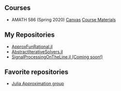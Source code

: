 ## Courses

- AMATH 586 (Spring 2020) [Canvas](https://canvas.uw.edu/courses/1371097) [Course Materials](https://canvas.uw.edu/courses/1371097)

## My Repositories

- [ApproxFunRational.jl](https://github.com/tomtrogdon/ApproxFunRational.jl)
- [AbstractIterativeSolvers.jl](https://github.com/tomtrogdon/AbstractIterativeSolvers.jl)
- [SignalProcessingOnTheLine.jl (Coming soon!)](https://github.com/tomtrogdon/SignalProcessingOnTheLine.jl)

## Favorite repositories

- [Julia Approximation group](https://github.com/JuliaApproximation)
